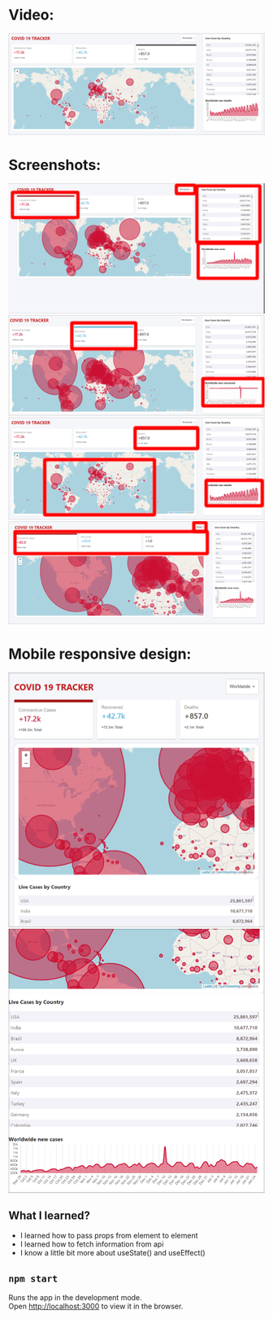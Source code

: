 # Video:

<a href="https://www.youtube.com/watch?v=FhG_SNdOW00"><img src="screenshots/map-deaths-all.png"></a>

# Screenshots:

<img src="screenshots/mapcasesnew.png">
<img src="screenshots/maprecowerynew.png">
<img src="screenshots/alldeathsnewmap.png">
<img src="screenshots/mapchinacases.png">

# Mobile responsive design:
<img src="screenshots/mobileresponsive1.png">
<img src="screenshots/ewsponsivedesign2.png">

## What I learned?
- I learned how to pass props from element to element
- I learned how to fetch information from api
- I know a little bit more about useState() and useEffect()

## `npm start`

Runs the app in the development mode.\
Open [http://localhost:3000](http://localhost:3000) to view it in the browser.
